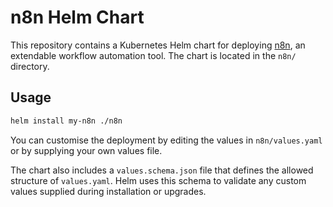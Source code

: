 # n8n Helm Chart

This repository contains a Kubernetes Helm chart for deploying [n8n](https://github.com/n8n-io/n8n), an extendable workflow automation tool. The chart is located in the `n8n/` directory.

## Usage

```bash
helm install my-n8n ./n8n
```

You can customise the deployment by editing the values in `n8n/values.yaml` or by supplying your own values file.

The chart also includes a `values.schema.json` file that defines the allowed structure of `values.yaml`. Helm uses this schema to validate any custom values supplied during installation or upgrades.
